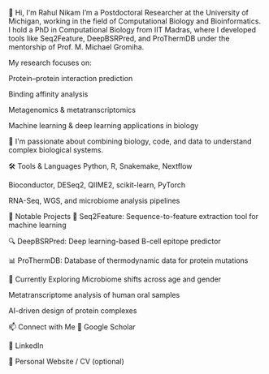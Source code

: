 👋 Hi, I'm Rahul Nikam
I’m a Postdoctoral Researcher at the University of Michigan, working in the field of Computational Biology and Bioinformatics. I hold a PhD in Computational Biology from IIT Madras, where I developed tools like Seq2Feature, DeepBSRPred, and ProThermDB under the mentorship of Prof. M. Michael Gromiha.

My research focuses on:

Protein–protein interaction prediction

Binding affinity analysis

Metagenomics & metatranscriptomics

Machine learning & deep learning applications in biology

🧬 I'm passionate about combining biology, code, and data to understand complex biological systems.

🛠 Tools & Languages
Python, R, Snakemake, Nextflow

Bioconductor, DESeq2, QIIME2, scikit-learn, PyTorch

RNA-Seq, WGS, and microbiome analysis pipelines

📌 Notable Projects
🔬 Seq2Feature: Sequence-to-feature extraction tool for machine learning

🔍 DeepBSRPred: Deep learning-based B-cell epitope predictor

📊 ProThermDB: Database of thermodynamic data for protein mutations

🌱 Currently Exploring
Microbiome shifts across age and gender

Metatranscriptome analysis of human oral samples

AI-driven design of protein complexes

📫 Connect with Me
🧪 Google Scholar

💼 LinkedIn

📝 Personal Website / CV (optional)


<!---
rahulnikam1907/rahulnikam1907 is a ✨ special ✨ repository because its `README.md` (this file) appears on your GitHub profile.
You can click the Preview link to take a look at your changes.
--->

